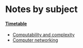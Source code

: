 # Notes by subject

#### [Timetable](orario.md)

<!-- -->

- [Computability and complexity](ecc.md)
- [Computer networking](reti.md)

